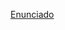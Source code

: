 [Enunciado](https://amignon.notion.site/Exemplo-Polimorfismo-1faaa532187b8039a098e47d00d6ced7?pvs=4)